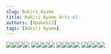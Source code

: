 ```yaml
---
slug: Nakiri_Ayame
title: Nakiri Ayame Arts #1
authors: [Xpakeb13]
tags: [Nakiri Ayame]
---
```


![](img.png)![](img_1.png)![](img_2.png)![](img_3.png)
![](img_4.png)![](img_5.png)![](img_6.png)![](img_7.png)
![](img_8.png)![](img_9.png)![](img_10.png)![](img_11.png)
![](img_12.png)![](img_13.png)![](img_14.png)![](img_15.png)